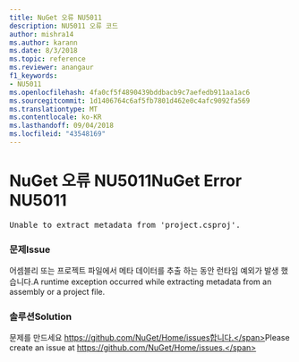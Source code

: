 ```yaml
---
title: NuGet 오류 NU5011
description: NU5011 오류 코드
author: mishra14
ms.author: karann
ms.date: 8/3/2018
ms.topic: reference
ms.reviewer: anangaur
f1_keywords:
- NU5011
ms.openlocfilehash: 4fa0cf5f4890439bddbacb9c7aefedb911aa1ac6
ms.sourcegitcommit: 1d1406764c6af5fb7801d462e0c4afc9092fa569
ms.translationtype: MT
ms.contentlocale: ko-KR
ms.lasthandoff: 09/04/2018
ms.locfileid: "43548169"
---
```

# <a name="nuget-error-nu5011"></a><span data-ttu-id="24a57-103">NuGet 오류 NU5011</span><span class="sxs-lookup"><span data-stu-id="24a57-103">NuGet Error NU5011</span></span>
<pre>Unable to extract metadata from 'project.csproj'.</pre>

### <a name="issue"></a><span data-ttu-id="24a57-104">문제</span><span class="sxs-lookup"><span data-stu-id="24a57-104">Issue</span></span>

<span data-ttu-id="24a57-105">어셈블리 또는 프로젝트 파일에서 메타 데이터를 추출 하는 동안 런타임 예외가 발생 했습니다.</span><span class="sxs-lookup"><span data-stu-id="24a57-105">A runtime exception occurred while extracting metadata from an assembly or a project file.</span></span>


### <a name="solution"></a><span data-ttu-id="24a57-106">솔루션</span><span class="sxs-lookup"><span data-stu-id="24a57-106">Solution</span></span>

<span data-ttu-id="24a57-107">문제를 만드세요 https://github.com/NuGet/Home/issues합니다.</span><span class="sxs-lookup"><span data-stu-id="24a57-107">Please create an issue at https://github.com/NuGet/Home/issues.</span></span>


